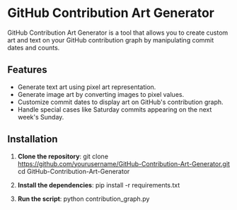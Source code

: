 # GitHub Contribution Art Generator

GitHub Contribution Art Generator is a tool that allows you to create custom art and text on your GitHub contribution graph by manipulating commit dates and counts.

## Features

- Generate text art using pixel art representation.
- Generate image art by converting images to pixel values.
- Customize commit dates to display art on GitHub's contribution graph.
- Handle special cases like Saturday commits appearing on the next week's Sunday.

## Installation

1. **Clone the repository**:
   git clone https://github.com/yourusername/GitHub-Contribution-Art-Generator.git
   cd GitHub-Contribution-Art-Generator

2. **Install the dependencies**:
    pip install -r requirements.txt

3. **Run the script**:
    python contribution_graph.py